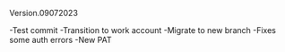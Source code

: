 Version.09072023

-Test commit
-Transition to work account
-Migrate to new branch
-Fixes some auth errors
-New PAT